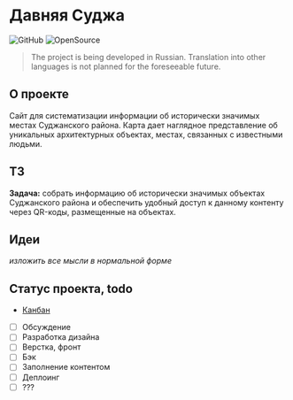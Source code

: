 # Давняя Суджа    
![GitHub](https://img.shields.io/github/license/dan-sazonov/old-sudga) ![OpenSource](https://img.shields.io/badge/Open%20Source-%E2%9D%A4%EF%B8%8F-blue)
> The project is being developed in Russian. Translation into other languages is not planned for the foreseeable future.    
## О проекте
Сайт для систематизации информации об исторически значимых местах Суджанского района. Карта дает наглядное представление об уникальных архитектурных объектах, местах, связанных с известными людьми.    
## ТЗ
**Задача:** собрать информацию об исторически значимых объектах Суджанского района и обеспечить удобный доступ к данному  контенту через QR-коды, размещенные на объектах.    
## Идеи
_изложить все мысли в нормальной форме_
## Статус проекта, todo
- [Канбан](https://github.com/dan-sazonov/old-sudga/projects/1)    

- [ ] Обсуждение
- [ ] Разработка дизайна
- [ ] Верстка, фронт
- [ ] Бэк
- [ ] Заполнение контентом
- [ ] Деплоинг
- [ ] ???
